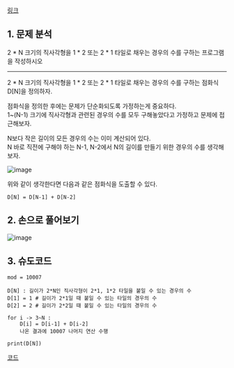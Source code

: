 [링크](https://www.acmicpc.net/problem/11726)

## 1. 문제 분석

2 * N 크기의 직사각형을 1 * 2 또는 2 * 1 타일로 채우는 경우의 수를 구하는 프로그램을 작성하시오

--- 

2 * N 크기의 직사각형을 1 * 2 또는 2 * 1 타일로 채우는 경우의 수를 구하는 점화식 D[N]을 정의하자.

점화식을 정의한 후에는 문제가 단순화되도록 가정하는게 중요하다.  
1~(N-1) 크기에 직사각형과 관련된 경우의 수를 모두 구해놓았다고 가정하고 문제에 접근해보자.

N보다 작은 길이의 모든 경우의 수는 이미 계산되어 있다.  
N 바로 직전에 구해야 하는 N-1, N-2에서 N의 길이를 만들기 위한 경우의 수를 생각해보자.

![image](../../image/day26/87번_001.png)

위와 같이 생각한다면 다음과 같은 점화식을 도출할 수 있다.

```
D[N] = D[N-1] + D[N-2]
```

## 2. 손으로 풀어보기 

![image](../../image/day26/87번_002.png)

## 3. 슈도코드 

``` 
mod = 10007

D[N] : 길이가 2*N인 직사각형이 2*1, 1*2 타일을 붙일 수 있는 경우의 수 
D[1] = 1 # 길이가 2*1일 때 붙일 수 있는 타일의 경우의 수 
D[2] = 2 # 길이가 2*2일 때 붙일 수 있는 타일의 경우의 수 

for i -> 3~N : 
    D[i] = D[i-1] + D[i-2]
    나온 결과에 10007 나머지 연산 수행

print(D[N])
```

[코드](../../code/day26/87_2N타일채우기.py)